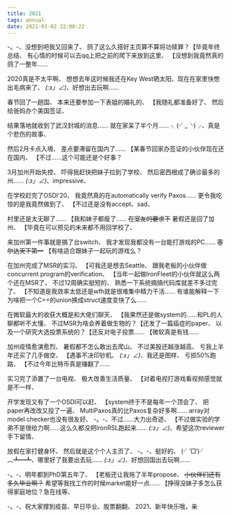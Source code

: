 ```yaml
---
title: 2021
tags: annual
date: 2021-01-02 22:00:22
---
```



-。-、没想到吧我又回来了、
鸽了这么久搭好主页算不算将功赎罪？【毕竟年终总结、
有心情的时候可以去qq上把之前的爬下来放到这里、
【没想到我竟然真的鸽了一整年……

<!--more-->

2020真是不太平啊、
想想去年这时候我还在Key West晒太阳、现在在家里快憋出毛病来了、
_(:з」∠)_、好想出去玩啊……

春节回了一趟国、
本来还要参加一下表姐的婚礼的、
【我随礼都准备好了、
然后给爸妈办个美国签证、

结果落地就收到了武汉封城的消息……
就在家呆了半个月……
╮(╯_╰)╭、真是个悲伤的故事、

然后2月卡点入境、
差点要滞留在国内了……
【某春节回家办签证的小伙伴现在还在国内、
【不过……这个可能还是个好事？

3月加州开始失控、
吓得我赶快把妹子拉到了学校、
然后密西根成了确诊最多的州……
_(:з」∠)_、impressive、

在学校赶完了OSDI‘20、
我竟然真的在automatically verify Paxos……
更令我吃惊的是我竟然做到了、
【不过还是没有accept、sad、

村里还是太无聊了……
【我和妹子都瘦了……
~~在室友的要求下~~
暑假还是回了加州、
【毕竟在可以预见的未来都不用回学校了、

来加州第一件事就是搞了台switch、
我才发现我都没有一台能打游戏的PC……
~~塞尔达天下第一~~
【有啥适合跟妹子一起玩的游戏么？

在加州完成了MSR的实习、
【可我还是想去Seattle、
跟我老板的小伙伴做concurrent program的verification、
【当年一起做IronFleet的小伙伴就这么两个还在MSR了、
不过12周确实挺短的、
熟悉一下系统搞搞代码库就差不多过完了、
【不知道是我效率太低还是wfh就是很难集中精力干活……
有谁能解释一下为啥把一个C++的union换成struct速度变快了么……

在微软最大的收获大概是和大佬们聊天、
【我果然还是做system的……和PL的人聊都听不太懂、
不过MSR为啥会养着做生物的？【还发了一篇癌症的paper、
以及一个研究大选投票系统的？【还反对电子投票……
【微软真是有钱……

加州疫情愈演愈烈、
暑假都不怎么敢出去爬山、
不过美股还越涨越高、
亏我上半年还买了几手做空、
【遇事不决印钞机、
_(:з」∠)_、我还是图样、
亏损50%跑路、
【不过今年比特币真是赚翻了……

实习完了添置了一台电视、
极大改善生活质量、
【对着电视打游戏看视频感觉就是不一样、

开学发现又有了一个OSDI可以赶、
【system终于不是每年一个顶会了、
把paper再改改又投了一遍、
MultiPaxos真的比Paxos复杂好多啊……
array对model checker也没有很友好、
-。-、不过……大力出奇迹、
【不过做实验的学弟不是很给力啊……这么久都没把IronRSL跑起来……
_(:з」∠)_、希望这次reviewer手下留情、

放假在家打健身环、
然后就是这个个人主页了、
-。-、挺好的、
(╯‵□′)╯︵┻━┻、哪里好了我要出去玩……
_(:з」∠)_、好想回国出去玩啊……

-。-、明年都到PhD第五年了、
【老板还让我拖了半年propose、
~~小伙伴们还有多久毕业啊？~~
希望等我找工作的时候market能好一点……
【挣得没妹子多怎么获得家庭地位？急在线等、

-。-、祝大家撑到疫苗、早日毕业、股票翻翻、
2021、新年快乐哦，亲
